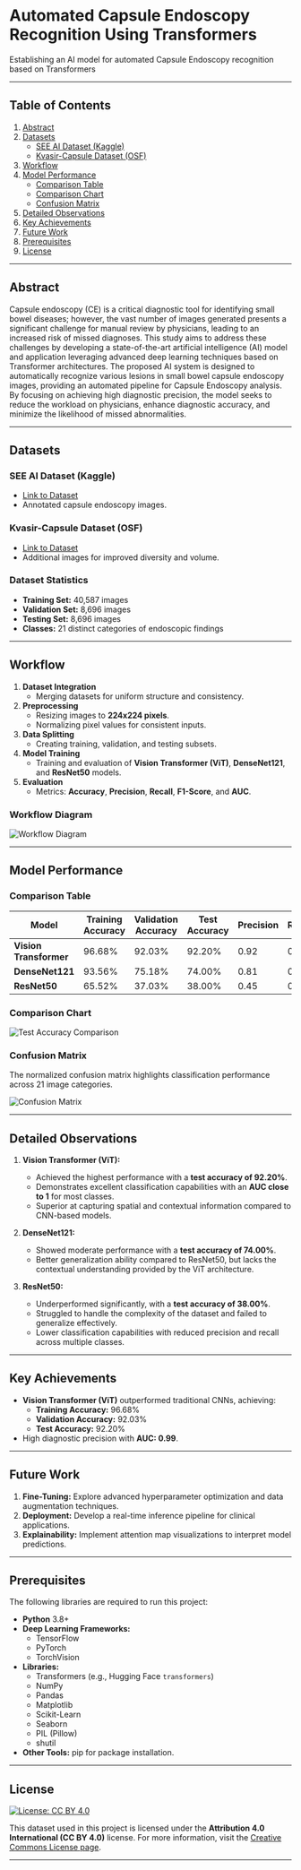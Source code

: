 # Automated Capsule Endoscopy Recognition Using Transformers
Establishing an AI model  for automated Capsule Endoscopy recognition based on Transformers

---

## **Table of Contents**
1. [Abstract](#abstract)
2. [Datasets](#datasets)
   - [SEE AI Dataset (Kaggle)](#see-ai-dataset-kaggle)
   - [Kvasir-Capsule Dataset (OSF)](#kvasir-capsule-dataset-osf)
3. [Workflow](#workflow)
4. [Model Performance](#model-performance)
   - [Comparison Table](#comparison-table)
   - [Comparison Chart](#comparison-chart)
   - [Confusion Matrix](#confusion-matrix)
5. [Detailed Observations](#detailed-observations)
6. [Key Achievements](#key-achievements)
7. [Future Work](#future-work)
8. [Prerequisites](#prerequisites)
9. [License](#license)

---

## **Abstract**
Capsule endoscopy (CE) is a critical diagnostic tool for identifying small bowel diseases; however, the vast number of images generated presents a significant challenge for manual review by physicians, leading to an increased risk of missed diagnoses. This study aims to address these challenges by developing a state-of-the-art artificial intelligence (AI) model and application leveraging advanced deep learning techniques based on Transformer architectures. The proposed AI system is designed to automatically recognize various lesions in small bowel capsule endoscopy images, providing an automated pipeline for Capsule Endoscopy analysis. By focusing on achieving high diagnostic precision, the model seeks to reduce the workload on physicians, enhance diagnostic accuracy, and minimize the likelihood of missed abnormalities.

---

## **Datasets**
### SEE AI Dataset (Kaggle)
- [Link to Dataset](https://www.kaggle.com/datasets/capsuleyolo/kyucapsule)
- Annotated capsule endoscopy images.

### Kvasir-Capsule Dataset (OSF)
- [Link to Dataset](https://osf.io/dv2ag/)
- Additional images for improved diversity and volume.

### Dataset Statistics
- **Training Set:** 40,587 images
- **Validation Set:** 8,696 images
- **Testing Set:** 8,696 images
- **Classes:** 21 distinct categories of endoscopic findings

---

## **Workflow**
1. **Dataset Integration**
   - Merging datasets for uniform structure and consistency.
2. **Preprocessing**
   - Resizing images to **224x224 pixels**.
   - Normalizing pixel values for consistent inputs.
3. **Data Splitting**
   - Creating training, validation, and testing subsets.
4. **Model Training**
   - Training and evaluation of **Vision Transformer (ViT)**, **DenseNet121**, and **ResNet50** models.
5. **Evaluation**
   - Metrics: **Accuracy**, **Precision**, **Recall**, **F1-Score**, and **AUC**.

### Workflow Diagram
![Workflow Diagram](Workflow.png)

---

## **Model Performance**

### Comparison Table
| **Model**          | **Training Accuracy** | **Validation Accuracy** | **Test Accuracy** | **Precision** | **Recall** | **F1-Score** | **AUC** |
|---------------------|-----------------------|--------------------------|-------------------|---------------|------------|--------------|---------|
| **Vision Transformer** | 96.68%               | 92.03%                   | 92.20%            | 0.92          | 0.92       | 0.92         | 0.99    |
| **DenseNet121**       | 93.56%               | 75.18%                   | 74.00%            | 0.81          | 0.75       | 0.78         | 0.85    |
| **ResNet50**          | 65.52%               | 37.03%                   | 38.00%            | 0.45          | 0.37       | 0.40         | 0.55    |

### Comparison Chart
![Test Accuracy Comparison](ComparisonOfModels.png)

### Confusion Matrix
The normalized confusion matrix highlights classification performance across 21 image categories.

![Confusion Matrix](Confusion_Matrix.png)

---

## **Detailed Observations**
1. **Vision Transformer (ViT):**
   - Achieved the highest performance with a **test accuracy of 92.20%**.
   - Demonstrates excellent classification capabilities with an **AUC close to 1** for most classes.
   - Superior at capturing spatial and contextual information compared to CNN-based models.

2. **DenseNet121:**
   - Showed moderate performance with a **test accuracy of 74.00%**.
   - Better generalization ability compared to ResNet50, but lacks the contextual understanding provided by the ViT architecture.

3. **ResNet50:**
   - Underperformed significantly, with a **test accuracy of 38.00%**.
   - Struggled to handle the complexity of the dataset and failed to generalize effectively.
   - Lower classification capabilities with reduced precision and recall across multiple classes.

---

## **Key Achievements**
- **Vision Transformer (ViT)** outperformed traditional CNNs, achieving:
  - **Training Accuracy:** 96.68%
  - **Validation Accuracy:** 92.03%
  - **Test Accuracy:** 92.20%
- High diagnostic precision with **AUC: 0.99**.

---

## **Future Work**
1. **Fine-Tuning:** Explore advanced hyperparameter optimization and data augmentation techniques.
2. **Deployment:** Develop a real-time inference pipeline for clinical applications.
3. **Explainability:** Implement attention map visualizations to interpret model predictions.

---

## **Prerequisites**
The following libraries are required to run this project:

- **Python** 3.8+
- **Deep Learning Frameworks:**
  - TensorFlow
  - PyTorch
  - TorchVision
- **Libraries:**
  - Transformers (e.g., Hugging Face `transformers`)
  - NumPy
  - Pandas
  - Matplotlib
  - Scikit-Learn
  - Seaborn
  - PIL (Pillow)
  - shutil
- **Other Tools:** pip for package installation.

---

## License

[![License: CC BY 4.0](https://img.shields.io/badge/License-CC%20BY%204.0-lightgrey.svg)](https://creativecommons.org/licenses/by/4.0/)

This dataset used in this project is licensed under the **Attribution 4.0 International (CC BY 4.0)** license.
For more information, visit the [Creative Commons License page](https://creativecommons.org/licenses/by/4.0/).


---
